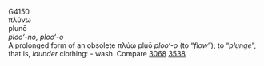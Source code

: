<body>
  <p>G4150<br>  πλύνω  <br> plunō  <br><i>ploo‘-no,</i> <i>ploo‘-o </i><br>A prolonged form of an obsolete   πλύω    pluō   <i>ploo‘-o </i> (to “<i>flow</i>”); to “<i>plunge</i>”, that is, <i>launder</i> clothing: - wash. Compare <a href="g3068.htm">3068</a>  <a href="g3538.htm">3538</a> <br></p>
 </body>